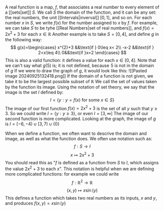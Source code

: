 A real function is a map, $f$, that associates a real number to every element of a [[sets|set]] $S$. We call $S$ the domain of the function, and it can be any set: the real numbers, the unit [[Intervals|inverval]] $[0,1]$, and so on. For each number $x$ in $S$, we write $f(x)$ for the number assigned to $x$ by $f$.
For example, we can take $S$ to be tyhe [[Real Numbers|set of real numbers]], and $f(x)=2x^{2}+3$ for each $x \in\mathbb{R}$
Another example is to take $S=[0,4]$, and define $g$ in the following way:
$$
g(x)=\begin{cases}
x^{2}+3 &&\text{if } 0\leq x< 2\\
-x-2 &&\text{if } 2<x\leq 4\\
0&&\text{if }x=2
\end{cases}
$$
This is also a valid function: it defines a value for each $x\in[0,4]$. Note that we can't say what $g(5)$ is; it is not defined, because $\hspace{0pt}5$ is not in the domain of $g$
If we were to draw the graph of $g$, it would look like this:
![[Pasted image 20240925132418.png]]
If the domain of a function is not given, we take it to be the largest possible subset of $\mathbb{R}$
We call the set of values taken by the function its image. Using the notation of set theory, we say that the image is the set $I$ defined by:
$$
I=\{ y:y=f(x) \text{ for some }x\in S \}
$$
The image of our first function $f(x)=2x^{2}+3$ is the set of all $y$ such that $y\geq 3$. So we could write $I=\{ y : y\geq 3 \}$, or even $I=[3,\infty]$
The image of our second function is more complicated. Looking at the graph, the image of $g$ is $I=[-6,-4)\cup[3,7)\cup \{ 0 \}$

When we define a function, we often want to descrive the domain and image, as well as what the function does. We often use notation such as:
$$
f:S\to I
$$
$$
 x \mapsto 2x^{2}+3
$$
You should read this as "$f$ is defined as a function from $S$ to $I$, which assigns the value $2x^{2}+3$ to each $x$". This notation is helpful when we are defining more complicated functions: for example we could write
$$
f:\mathbb{R}^{2} \to \mathbb{R}
$$
$$
 (x,y)\mapsto x\sin(y)
$$
This defines a function which takes two real numbers as its inputs, $x$ and $y$, and produces $f(x,y)=x\sin (y)$
